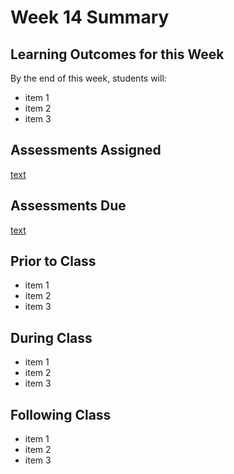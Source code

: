 # Week 14 Summary

## Learning Outcomes for this Week

By the end of this week, students will:
- item 1
- item 2
- item 3 

## Assessments Assigned
[text](https://link)

## Assessments Due

[text](https://link)

## Prior to Class

- item 1
- item 2
- item 3 

## During Class

- item 1
- item 2
- item 3 

## Following Class

- item 1
- item 2
- item 3 